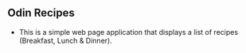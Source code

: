 ## Odin Recipes

- This is a simple web page application that displays a list of recipes (Breakfast, Lunch & Dinner).